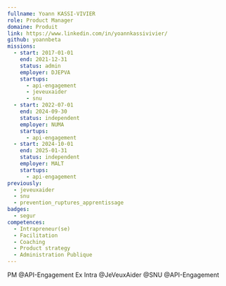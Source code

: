 ```yaml
---
fullname: Yoann KASSI-VIVIER
role: Product Manager
domaine: Produit
link: https://www.linkedin.com/in/yoannkassivivier/
github: yoannbeta
missions:
  - start: 2017-01-01
    end: 2021-12-31
    status: admin
    employer: DJEPVA
    startups:
      - api-engagement
      - jeveuxaider
      - snu
  - start: 2022-07-01
    end: 2024-09-30
    status: independent
    employer: NUMA
    startups:
      - api-engagement
  - start: 2024-10-01
    end: 2025-01-31
    status: independent
    employer: MALT
    startups:
      - api-engagement
previously:
  - jeveuxaider
  - snu
  - prevention_ruptures_apprentissage
badges:
  - segur
competences:
  - Intrapreneur(se)
  - Facilitation
  - Coaching
  - Product strategy
  - Administration Publique
---
```

PM @API-Engagement
Ex Intra @JeVeuxAider @SNU @API-Engagement